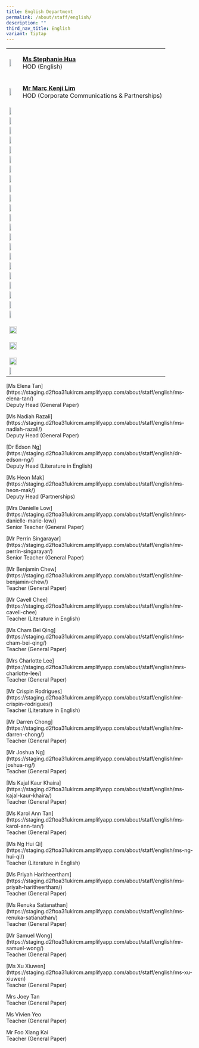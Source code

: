 ```yaml
---
title: English Department
permalink: /about/staff/english/
description: ""
third_nav_title: English
variant: tiptap
---
```

<table>
<tbody>
<tr>
<td rowspan="1" colspan="1">
<div class="isomer-image-wrapper">
<img style="width: 50%;" height="auto" width="100%" src="/images/Staff/EL-Stephanie-Hua_s.jpg">
</div>
</td>
<td rowspan="1" colspan="1">
<p><strong><a href="https://staging.d2ftoa31ukircm.amplifyapp.com/about/staff/english/ms-stephanie-hua/" rel="noopener noreferrer nofollow" target="_blank">Ms Stephanie Hua</a></strong>
<br>HOD (English)</p>
</td>
</tr>
<tr>
<td rowspan="1" colspan="1">
<div class="isomer-image-wrapper">
<img style="width: 50%;" height="auto" width="100%" src="/images/Staff/HOD-Marc-Kenji-Lim_s.jpg">
</div>
</td>
<td rowspan="1" colspan="1">
<p><strong><a href="https://staging.d2ftoa31ukircm.amplifyapp.com/about/staff/english/mr-marc-kenji-lim/" rel="noopener noreferrer nofollow" target="_blank">Mr Marc Kenji Lim</a></strong>
<br>HOD (Corporate Communications &amp; Partnerships)</p>
</td>
</tr>
<tr>
<td rowspan="1" colspan="1">
<div class="isomer-image-wrapper">
<img style="width:50%" height="auto" width="100%" src="/images/Staff/EL_ElenaTan_s.jpg">
</div>
</td>
<td rowspan="1" colspan="1">
<p></p>
</td>
</tr>
<tr>
<td rowspan="1" colspan="1">
<div class="isomer-image-wrapper">
<img style="width:50%" height="auto" width="100%" src="/images/Staff/Nadiah-Razali-s.jpg">
</div>
</td>
<td rowspan="1" colspan="1">
<p></p>
</td>
</tr>
<tr>
<td rowspan="1" colspan="1">
<div class="isomer-image-wrapper">
<img style="width:50%" height="auto" width="100%" src="/images/Staff/Eng-Edson-Ng_s.jpg">
</div>
</td>
<td rowspan="1" colspan="1">
<p></p>
</td>
</tr>
<tr>
<td rowspan="1" colspan="1">
<div class="isomer-image-wrapper">
<img style="width:50%" height="auto" width="100%" src="/images/Staff/EL-Heon-Mak_s.jpg">
</div>
</td>
<td rowspan="1" colspan="1">
<p></p>
</td>
</tr>
<tr>
<td rowspan="1" colspan="1">
<div class="isomer-image-wrapper">
<img style="width:50%" height="auto" width="100%" src="/images/Staff/English-Danielle-M-Low_s.jpg">
</div>
</td>
<td rowspan="1" colspan="1">
<p></p>
</td>
</tr>
<tr>
<td rowspan="1" colspan="1">
<div class="isomer-image-wrapper">
<img style="width:50%" height="auto" width="100%" src="/images/Staff/Eng-Perrin_s.jpg">
</div>
</td>
<td rowspan="1" colspan="1">
<p></p>
</td>
</tr>
<tr>
<td rowspan="1" colspan="1">
<div class="isomer-image-wrapper">
<img style="width:50%" height="auto" width="100%" src="/images/Staff/EL-Benjamin-Chew_s.jpg">
</div>
</td>
<td rowspan="1" colspan="1">
<p></p>
</td>
</tr>
<tr>
<td rowspan="1" colspan="1">
<div class="isomer-image-wrapper">
<img style="width:50%" height="auto" width="100%" src="/images/Staff/eng-cavell-chee_s.jpg">
</div>
</td>
<td rowspan="1" colspan="1">
<p></p>
</td>
</tr>
<tr>
<td rowspan="1" colspan="1">
<div class="isomer-image-wrapper">
<img style="width:50%" height="auto" width="100%" src="/images/Staff/EL-Cham-Bei-Qing_s.jpg">
</div>
</td>
<td rowspan="1" colspan="1">
<p></p>
</td>
</tr>
<tr>
<td rowspan="1" colspan="1">
<div class="isomer-image-wrapper">
<img style="width:50%" height="auto" width="100%" src="/images/Staff/EL-Charlotte-Tan_s.jpg">
</div>
</td>
<td rowspan="1" colspan="1">
<p></p>
</td>
</tr>
<tr>
<td rowspan="1" colspan="1">
<div class="isomer-image-wrapper">
<img style="width:50%" height="auto" width="100%" src="/images/Staff/EL_CrispinRodrigues_s.jpg">
</div>
</td>
<td rowspan="1" colspan="1">
<p></p>
</td>
</tr>
<tr>
<td rowspan="1" colspan="1">
<div class="isomer-image-wrapper">
<img style="width:50%" height="auto" width="100%" src="/images/Staff/EL-Darren-Chong_s.jpg">
</div>
</td>
<td rowspan="1" colspan="1">
<p></p>
</td>
</tr>
<tr>
<td rowspan="1" colspan="1">
<div class="isomer-image-wrapper">
<img style="width:50%" height="auto" width="100%" src="/images/Staff/EL-Joshua-Ng_s.jpg">
</div>
</td>
<td rowspan="1" colspan="1">
<p></p>
</td>
</tr>
<tr>
<td rowspan="1" colspan="1">
<div class="isomer-image-wrapper">
<img style="width:50%" height="auto" width="100%" src="/images/Staff/EL-Kajal-Kaur_s.jpg">
</div>
</td>
<td rowspan="1" colspan="1">
<p></p>
</td>
</tr>
<tr>
<td rowspan="1" colspan="1">
<div class="isomer-image-wrapper">
<img style="width:50%" height="auto" width="100%" src="/images/Staff/Eng-KarolTan_s.jpg">
</div>
</td>
<td rowspan="1" colspan="1">
<p></p>
</td>
</tr>
<tr>
<td rowspan="1" colspan="1">
<div class="isomer-image-wrapper">
<img style="width:50%" height="auto" width="100%" src="/images/Staff/EL_NgHuiQi_s.jpg">
</div>
</td>
<td rowspan="1" colspan="1">
<p></p>
</td>
</tr>
<tr>
<td rowspan="1" colspan="1">
<div class="isomer-image-wrapper">
<img style="width:50%" height="auto" width="100%" src="/images/Staff/EL-Priyah-Hari_s.jpg">
</div>
</td>
<td rowspan="1" colspan="1">
<p></p>
</td>
</tr>
<tr>
<td rowspan="1" colspan="1">
<div class="isomer-image-wrapper">
<img style="width:50%" height="auto" width="100%" src="/images/Staff/EL-Renuka-Satianathan_s.jpg">
</div>
</td>
<td rowspan="1" colspan="1">
<p></p>
</td>
</tr>
<tr>
<td rowspan="1" colspan="1">
<div class="isomer-image-wrapper">
<img style="width:50%" height="auto" width="100%" src="/images/Staff/EL-Samuel-Wong_s.jpg">
</div>
</td>
<td rowspan="1" colspan="1">
<p></p>
</td>
</tr>
<tr>
<td rowspan="1" colspan="1">
<div class="isomer-image-wrapper">
<img style="width:50%" height="auto" width="100%" src="/images/Staff/el-xu-xiuwen_s.jpg">
</div>
</td>
<td rowspan="1" colspan="1">
<p></p>
</td>
</tr>
<tr>
<td rowspan="1" colspan="1">
<div class="isomer-image-wrapper">
<img style="width:50%" height="auto" width="100%" src="/images/Staff/EL-Joey-Tan_s.jpg">
</div>
</td>
<td rowspan="1" colspan="1">
<p></p>
</td>
</tr>
<tr>
<td rowspan="1" colspan="1">
<div class="isomer-image-wrapper">
<img style="width:50%" height="auto" width="100%" src="/images/Staff/EL-Vivien-Yeo_s.jpg">
</div>
</td>
<td rowspan="1" colspan="1">
<p></p>
</td>
</tr>
<tr>
<td rowspan="1" colspan="1">
<p></p>
<div class="isomer-image-wrapper">
<img style="width: 100%" height="auto" width="100%" alt="" src="/images/Staff/EL_Alethea_Ellingsen.jpg">
</div>
</td>
<td rowspan="1" colspan="1">
<p></p>
</td>
</tr>
<tr>
<td rowspan="1" colspan="1">
<p></p>
<div class="isomer-image-wrapper">
<img style="width: 100%" height="auto" width="100%" alt="" src="/images/Staff/EL_Wendy_Lau.jpg">
</div>
</td>
<td rowspan="1" colspan="1">
<p></p>
</td>
</tr>
<tr>
<td rowspan="1" colspan="1">
<p></p>
<div class="isomer-image-wrapper">
<img style="width: 100%" height="auto" width="100%" alt="" src="/images/Staff/EL_Joyce_Yeo.jpg">
</div>
</td>
<td rowspan="1" colspan="1">
<p></p>
</td>
</tr>
<tr>
<td rowspan="1" colspan="1">
<div class="isomer-image-wrapper">
<img style="width:50%" height="auto" width="100%" src="/images/Staff/Staff-Profile.png">
</div>
</td>
<td rowspan="1" colspan="1">
<p></p>
</td>
</tr>
</tbody>
</table>
<p></p>
<p></p>
<p>[Ms Elena Tan](https://staging.d2ftoa31ukircm.amplifyapp.com/about/staff/english/ms-elena-tan/)
<br>Deputy Head (General Paper)</p>
<p>[Ms Nadiah Razali](https://staging.d2ftoa31ukircm.amplifyapp.com/about/staff/english/ms-nadiah-razali/)
<br>Deputy Head (General Paper)</p>
<p>[Dr Edson Ng](https://staging.d2ftoa31ukircm.amplifyapp.com/about/staff/english/dr-edson-ng/)
<br>Deputy Head (Literature in English)</p>
<p>[Ms Heon Mak](https://staging.d2ftoa31ukircm.amplifyapp.com/about/staff/english/ms-heon-mak/)
<br>Deputy Head (Partnerships)</p>
<p>[Mrs Danielle Low](https://staging.d2ftoa31ukircm.amplifyapp.com/about/staff/english/mrs-danielle-marie-low/)
<br>Senior Teacher (General Paper)</p>
<p>[Mr Perrin Singarayar](https://staging.d2ftoa31ukircm.amplifyapp.com/about/staff/english/mr-perrin-singarayar/)
<br>Senior Teacher (General Paper)</p>
<p>[Mr Benjamin Chew](https://staging.d2ftoa31ukircm.amplifyapp.com/about/staff/english/mr-benjamin-chew/)
<br>Teacher (General Paper)</p>
<p>[Mr Cavell Chee](https://staging.d2ftoa31ukircm.amplifyapp.com/about/staff/english/mr-cavell-chee)
<br>Teacher (Literature in English)</p>
<p>[Ms Cham Bei Qing](https://staging.d2ftoa31ukircm.amplifyapp.com/about/staff/english/ms-cham-bei-qing/)
<br>Teacher (General Paper)</p>
<p>[Mrs Charlotte Lee](https://staging.d2ftoa31ukircm.amplifyapp.com/about/staff/english/mrs-charlotte-lee/)
<br>Teacher (General Paper)</p>
<p>[Mr Crispin Rodrigues](https://staging.d2ftoa31ukircm.amplifyapp.com/about/staff/english/mr-crispin-rodrigues/)
<br>Teacher (Literature in English)</p>
<p>[Mr Darren Chong](https://staging.d2ftoa31ukircm.amplifyapp.com/about/staff/english/mr-darren-chong/)
<br>Teacher (General Paper)</p>
<p>[Mr Joshua Ng](https://staging.d2ftoa31ukircm.amplifyapp.com/about/staff/english/mr-joshua-ng/)
<br>Teacher (General Paper)</p>
<p>[Ms Kajal Kaur Khaira](https://staging.d2ftoa31ukircm.amplifyapp.com/about/staff/english/ms-kajal-kaur-khaira/)
<br>Teacher (General Paper)</p>
<p>[Ms Karol Ann Tan](https://staging.d2ftoa31ukircm.amplifyapp.com/about/staff/english/ms-karol-ann-tan/)
<br>Teacher (General Paper)</p>
<p>[Ms Ng Hui Qi](https://staging.d2ftoa31ukircm.amplifyapp.com/about/staff/english/ms-ng-hui-qi/)
<br>Teacher (Literature in English)</p>
<p>[Ms Priyah Haritheertham](https://staging.d2ftoa31ukircm.amplifyapp.com/about/staff/english/ms-priyah-haritheertham/)
<br>Teacher (General Paper)</p>
<p>[Ms&nbsp;Renuka Satianathan](https://staging.d2ftoa31ukircm.amplifyapp.com/about/staff/english/ms-renuka-satianathan/)
<br>Teacher (General Paper)</p>
<p>[Mr Samuel Wong](https://staging.d2ftoa31ukircm.amplifyapp.com/about/staff/english/mr-samuel-wong/)
<br>Teacher (General Paper)</p>
<p>[Ms Xu Xiuwen](https://staging.d2ftoa31ukircm.amplifyapp.com/about/staff/english/ms-xu-xiuwen)
<br>Teacher (General Paper)</p>
<p>Mrs Joey Tan
<br>Teacher (General Paper)</p>
<p>Ms Vivien Yeo
<br>Teacher (General Paper)</p>
<p>Mr Foo Xiang Kai
<br>Teacher (General Paper)</p>